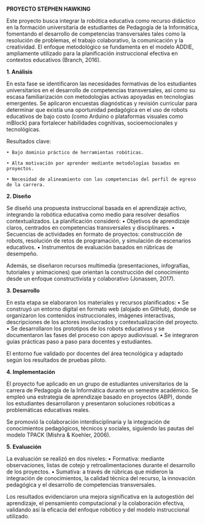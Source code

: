 **PROYECTO STEPHEN HAWKING**

Este proyecto busca integrar la robótica educativa como recurso didáctico en la formación universitaria de estudiantes de Pedagogía de la Informática, fomentando el desarrollo de competencias transversales tales como la resolución de problemas, el trabajo colaborativo, la comunicación y la creatividad. El enfoque metodológico se fundamenta en el modelo ADDIE, ampliamente utilizado para la planificación instruccional efectiva en contextos educativos (Branch, 2016).

**1. Análisis**

En esta fase se identificaron las necesidades formativas de los estudiantes universitarios en el desarrollo de competencias transversales, así como su escasa familiarización con metodologías activas apoyadas en tecnologías emergentes. Se aplicaron encuestas diagnósticas y revisión curricular para determinar que existía una oportunidad pedagógica en el uso de robots educativos de bajo costo (como Arduino o plataformas visuales como mBlock) para fortalecer habilidades cognitivas, socioemocionales y tecnológicas.

Resultados clave:

	• Bajo dominio práctico de herramientas robóticas.
 
	• Alta motivación por aprender mediante metodologías basadas en proyectos.
 
	• Necesidad de alineamiento con las competencias del perfil de egreso de la carrera.
 

**2. Diseño**

Se diseñó una propuesta instruccional basada en el aprendizaje activo, integrando la robótica educativa como medio para resolver desafíos contextualizados. La planificación consideró:
	•	Objetivos de aprendizaje claros, centrados en competencias transversales y disciplinares.
	•	Secuencias de actividades en formato de proyectos: construcción de robots, resolución de retos de programación, y simulación de escenarios educativos.
	•	Instrumentos de evaluación basados en rúbricas de desempeño.

Además, se diseñaron recursos multimedia (presentaciones, infografías, tutoriales y animaciones) que orientan la construcción del conocimiento desde un enfoque constructivista y colaborativo (Jonassen, 2017).

**3. Desarrollo**

En esta etapa se elaboraron los materiales y recursos planificados:
	•	Se construyó un entorno digital en formato web (alojado en GitHub), donde se organizaron los contenidos instruccionales, imágenes interactivas, descripciones de los actores involucrados y contextualización del proyecto.
	•	Se desarrollaron los prototipos de los robots educativos y se documentaron las fases del proceso con apoyo audiovisual.
	•	Se integraron guías prácticas paso a paso para docentes y estudiantes.

El entorno fue validado por docentes del área tecnológica y adaptado según los resultados de pruebas piloto.

**4. Implementación**

El proyecto fue aplicado en un grupo de estudiantes universitarios de la carrera de Pedagogía de la Informática durante un semestre académico. Se empleó una estrategia de aprendizaje basado en proyectos (ABP), donde los estudiantes desarrollaron y presentaron soluciones robóticas a problemáticas educativas reales.

Se promovió la colaboración interdisciplinaria y la integración de conocimientos pedagógicos, técnicos y sociales, siguiendo las pautas del modelo TPACK (Mishra & Koehler, 2006).

**5. Evaluación**

La evaluación se realizó en dos niveles:
	•	Formativa: mediante observaciones, listas de cotejo y retroalimentaciones durante el desarrollo de los proyectos.
	•	Sumativa: a través de rúbricas que midieron la integración de conocimientos, la calidad técnica del recurso, la innovación pedagógica y el desarrollo de competencias transversales.

Los resultados evidenciaron una mejora significativa en la autogestión del aprendizaje, el pensamiento computacional y la colaboración efectiva, validando así la eficacia del enfoque robótico y del modelo instruccional utilizado.
